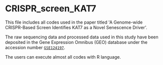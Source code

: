 # CRISPR_screen_KAT7

This file includes all codes used in the paper titled 'A Genome-wide CRISPR-Based Screen Identifies KAT7 as a Novel Senescence Driver'. 

The raw sequencing data and processed data used in this study have been deposited in the Gene Expression Omnibus (GEO) database under the accession number [`GSE124197`]().

The users can execute almost all codes with R language.

